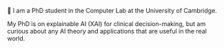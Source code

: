 👋 I am a PhD student in the Computer Lab at the University of Cambridge. 

My PhD is on explainable AI (XAI) for clinical decision-making, but am curious about any AI theory and applications that are useful in the real world. 

<!---
konst-int-i/konst-int-i is a ✨ special ✨ repository because its `README.md` (this file) appears on your GitHub profile.
You can click the Preview link to take a look at your changes.
--->
